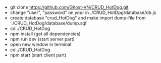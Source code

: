- git clone https://github.com/Ghost-VN/CRUD_HotDog.git
- change "user", "password" on your in ./CRUD_HotDpg/database/db.js
- create database "crud_HotDog" and make import dump-file from './CRUD_HotDog/database/dump.sql'
- cd ./CRUD_HotDog
- npm install (get all dependencies)
- npm run dev (start server part)
- open new window in terminal 
- cd ./CRUD_HotDog
- npm start (start client part)



